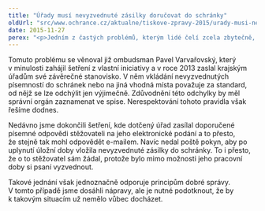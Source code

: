 ```yaml
---
title: "Úřady musí nevyzvednuté zásilky doručovat do schránky"
oldUrl: "src/www.ochrance.cz/aktualne/tiskove-zpravy-2015/urady-musi-nevyzvednute-zasilky-dorucovat-do-schranky"
date: 2015-11-27
perex: "<p>Jedním z častých problémů, kterým lidé čelí zcela zbytečně, jsou obtíže při přebírání úředních doporučených dopisů. Doručovatelka nebo doručovatel je doma nezastihne a kvůli pracovní době se zase oni nedostanou na poštu, kde si psaní mohou vyzvednout. Změna správního řádu z roku 2009 měla tento problém vyřešit. V případě nevyzvednutí zásilky má být dopis vhozen do schránky. Pokud je to možné, úřady musí lidem vycházet vstříc. Ne vždy tomu tak skutečně je. </p>"
---
```


<!-- imported from the old website -->

<p class="MsoNormal">Tomuto problému se věnoval již ombudsman Pavel Varvařovský,
který v minulosti zahájil šetření z vlastní iniciativy a v roce
2013 zaslal krajským úřadům své závěrečné stanovisko. V něm vkládání
nevyzvednutých písemností do schránek nebo na jiná vhodná místa považuje za
standard, od nějž se lze odchýlit jen výjimečně. Zdůvodnění této odchylky by
měl správní orgán zaznamenat ve spise. Nerespektování tohoto pravidla však
řešíme dodnes. </p>

<p class="MsoNormal">Nedávno jsme dokončili šetření, kde dotčený úřad zasílal
doporučené písemné odpovědi stěžovateli na jeho elektronické podání a to
přesto, že stejně tak mohl odpovědět e-mailem. Navíc nedal poště pokyn, aby po
uplynutí úložní doby vložila nevyzvednuté zásilky do schránky. To i přesto, že
o to stěžovatel sám žádal, protože bylo mimo možnosti jeho pracovní doby si
psaní vyzvednout.</p>

<p class="MsoNormal">Takové jednání však jednoznačně odporuje principům dobré
správy. V tomto případě jsme dosáhli nápravy, ale je nutné podotknout, že
by k takovým situacím už nemělo vůbec docházet. </p>
